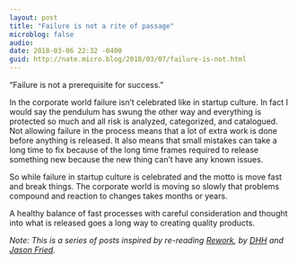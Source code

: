 ```yaml
---
layout: post
title: "Failure is not a rite of passage"
microblog: false
audio: 
date: 2018-03-06 22:32 -0400
guid: http://nate.micro.blog/2018/03/07/failure-is-not.html
---
```

“Failure is not a prerequisite for success.”

In the corporate world failure isn’t celebrated like in startup culture. In fact I would say the pendulum has swung the other way and everything is protected so much and all risk is analyzed, categorized, and catalogued. Not allowing failure in the process means that a lot of extra work is done before anything is released. It also means that small mistakes can take a long time to fix because of the long time frames required to release something new because the new thing can’t have any known issues.

So while failure in startup culture is celebrated and the motto is move fast and break things. The corporate world is moving so slowly that problems compound and reaction to changes takes months or years.

A healthy balance of fast processes with careful consideration and thought into what is released goes a long way to creating quality products.

_Note: This is a series of posts inspired by re-reading [Rework](https://basecamp.com/books/rework), by [DHH](https://twitter.com/dhh) and [Jason Fried](https://twitter.com/jasonfried)._
